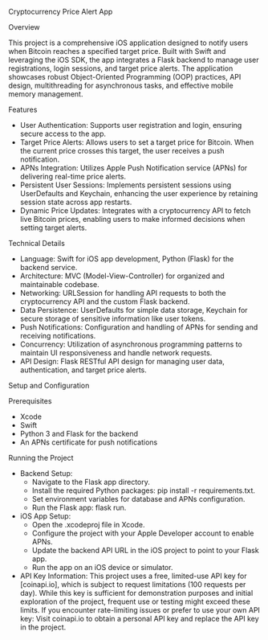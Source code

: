 Cryptocurrency Price Alert App

Overview 

This project is a comprehensive iOS application designed to notify users when Bitcoin reaches a specified target price. Built with Swift and leveraging the iOS SDK, the app integrates a Flask backend to manage user registrations, login sessions, and target price alerts. The application showcases robust Object-Oriented Programming (OOP) practices, API design, multithreading for asynchronous tasks, and effective mobile memory management.

Features
* User Authentication: Supports user registration and login, ensuring secure access to the app.
* Target Price Alerts: Allows users to set a target price for Bitcoin. When the current price crosses this target, the user receives a push notification.
* APNs Integration: Utilizes Apple Push Notification service (APNs) for delivering real-time price alerts.
* Persistent User Sessions: Implements persistent sessions using UserDefaults and Keychain, enhancing the user experience by retaining session state across app restarts.
* Dynamic Price Updates: Integrates with a cryptocurrency API to fetch live Bitcoin prices, enabling users to make informed decisions when setting target alerts.

Technical Details
* Language: Swift for iOS app development, Python (Flask) for the backend service.
* Architecture: MVC (Model-View-Controller) for organized and maintainable codebase.
* Networking: URLSession for handling API requests to both the cryptocurrency API and the custom Flask backend.
* Data Persistence: UserDefaults for simple data storage, Keychain for secure storage of sensitive information like user tokens.
* Push Notifications: Configuration and handling of APNs for sending and receiving notifications.
* Concurrency: Utilization of asynchronous programming patterns to maintain UI responsiveness and handle network requests.
* API Design: Flask RESTful API design for managing user data, authentication, and target price alerts.

Setup and Configuration

Prerequisites
* Xcode
* Swift
* Python 3 and Flask for the backend
* An APNs certificate for push notifications

Running the Project
* Backend Setup:
    * Navigate to the Flask app directory.
    * Install the required Python packages: pip install -r requirements.txt.
    * Set environment variables for database and APNs configuration.
    * Run the Flask app: flask run.
* iOS App Setup:
    * Open the .xcodeproj file in Xcode.
    * Configure the project with your Apple Developer account to enable APNs.
    * Update the backend API URL in the iOS project to point to your Flask app.
    * Run the app on an iOS device or simulator.
* API Key Information:
This project uses a free, limited-use API key for [coinapi.io], which is subject to request limitations (100 requests per day). While this key is sufficient for demonstration purposes and initial exploration of the project, frequent use or testing might exceed these limits.
If you encounter rate-limiting issues or prefer to use your own API key: Visit coinapi.io to obtain a personal API key and replace the API key in the project.
